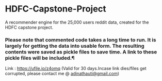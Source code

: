 # HDFC-Capstone-Project
A recommender engine for the 25,000 users reddit data, created for the HDFC capstone project.
### Please note that commented code takes a long time to run. It is largely for getting the data into usable form. The resulting contents were saved as pickle files to save time. A link to these pickle files will be included.¶
Link : https://ufile.io/z4omq (Valid for 30 days.Incase link dies/files get corrupted, please contact me @ adinathauti@gmail.com)
